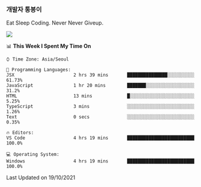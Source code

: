 ### 개발자 통붕이
Eat Sleep Coding.
Never Never Giveup.

<img src="https://github-readme-stats.vercel.app/api/top-langs/?username=tiaz0128&layout=compact" />

<br/>

<!--START_SECTION:waka-->
📊 **This Week I Spent My Time On** 

```text
⌚︎ Time Zone: Asia/Seoul

💬 Programming Languages: 
JSX                      2 hrs 39 mins       ███████████████░░░░░░░░░░   61.73% 
JavaScript               1 hr 20 mins        ███████░░░░░░░░░░░░░░░░░░   31.2% 
HTML                     13 mins             █░░░░░░░░░░░░░░░░░░░░░░░░   5.25% 
TypeScript               3 mins              ░░░░░░░░░░░░░░░░░░░░░░░░░   1.26% 
Text                     0 secs              ░░░░░░░░░░░░░░░░░░░░░░░░░   0.35%

🔥 Editors: 
VS Code                  4 hrs 19 mins       █████████████████████████   100.0%

💻 Operating System: 
Windows                  4 hrs 19 mins       █████████████████████████   100.0%

```


 Last Updated on 19/10/2021
<!--END_SECTION:waka-->
